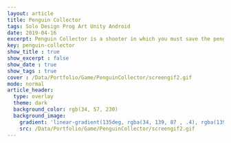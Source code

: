 ```yaml
---
layout: article
title: Penguin Collector
tags: Solo Design Prog Art Unity Android
date: 2019-04-16
excerpt: Penguin Collector is a shooter in which you must save the penguins from their predators.
key: penguin-collector
show_title : true
show_excerpt : false
show_date : true
show_tags : true
cover : /Data/Portfolio/Game/PenguinCollector/screengif2.gif
mode: normal
article_header:
  type: overlay
  theme: dark
  background_color: rgb(34, 57, 230)
  background_image: 
    gradient: 'linear-gradient(135deg, rgba(34, 139, 87 , .4), rgba(139, 34, 139, .4))'
    src: /Data/Portfolio/Game/PenguinCollector/screengif2.gif
---
```

